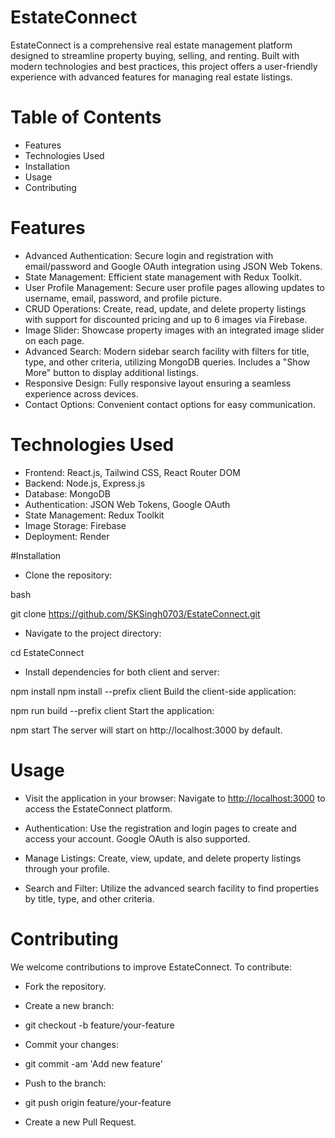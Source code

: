 # EstateConnect
EstateConnect is a comprehensive real estate management platform designed to streamline property buying, selling, and renting. Built with modern technologies and best practices, this project offers a user-friendly experience with advanced features for managing real estate listings.

# Table of Contents
- Features
- Technologies Used
- Installation
- Usage
- Contributing

# Features
- Advanced Authentication: Secure login and registration with email/password and Google OAuth integration using JSON Web Tokens.
- State Management: Efficient state management with Redux Toolkit.
- User Profile Management: Secure user profile pages allowing updates to username, email, password, and profile picture.
- CRUD Operations: Create, read, update, and delete property listings with support for discounted pricing and up to 6 images via Firebase.
- Image Slider: Showcase property images with an integrated image slider on each page.
- Advanced Search: Modern sidebar search facility with filters for title, type, and other criteria, utilizing MongoDB queries. Includes a "Show More" button to display additional listings.
- Responsive Design: Fully responsive layout ensuring a seamless experience across devices.
- Contact Options: Convenient contact options for easy communication.
  
# Technologies Used
- Frontend: React.js, Tailwind CSS, React Router DOM
- Backend: Node.js, Express.js
- Database: MongoDB
- Authentication: JSON Web Tokens, Google OAuth
- State Management: Redux Toolkit
- Image Storage: Firebase
- Deployment: Render

#Installation
- Clone the repository:

bash

git clone https://github.com/SKSingh0703/EstateConnect.git
- Navigate to the project directory:

cd EstateConnect
- Install dependencies for both client and server:


npm install
npm install --prefix client
Build the client-side application:

npm run build --prefix client
Start the application:

npm start
The server will start on http://localhost:3000 by default.

# Usage
- Visit the application in your browser:
Navigate to [http://localhost:3000](https://estateconnect-1.onrender.com/) to access the EstateConnect platform.

- Authentication:
Use the registration and login pages to create and access your account. Google OAuth is also supported.

- Manage Listings:
Create, view, update, and delete property listings through your profile.

- Search and Filter:
Utilize the advanced search facility to find properties by title, type, and other criteria.

# Contributing
We welcome contributions to improve EstateConnect. To contribute:

- Fork the repository.
- Create a new branch:

- git checkout -b feature/your-feature
- Commit your changes:

- git commit -am 'Add new feature'
- Push to the branch:

- git push origin feature/your-feature
- Create a new Pull Request.
